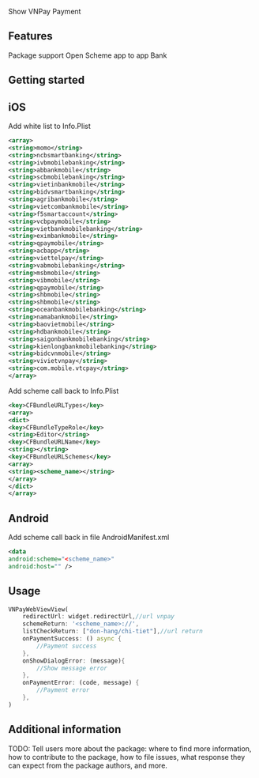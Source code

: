 Show VNPay Payment
## Features

Package support Open Scheme app to app Bank


## Getting started
## iOS
Add white list to Info.Plist
```xml
<array>
<string>momo</string>
<string>ncbsmartbanking</string>
<string>ivbmobilebanking</string>
<string>abbankmobile</string>
<string>scbmobilebanking</string>
<string>vietinbankmobile</string>
<string>bidvsmartbanking</string>
<string>agribankmobile</string>
<string>vietcombankmobile</string>
<string>f5smartaccount</string>
<string>vcbpaymobile</string>
<string>vietbankmobilebanking</string>
<string>eximbankmobile</string>
<string>qpaymobile</string>
<string>acbapp</string>
<string>viettelpay</string>
<string>vabmobilebanking</string>
<string>msbmobile</string>
<string>vibmobile</string>
<string>qpaymobile</string>
<string>shbmobile</string>
<string>shbmobile</string>
<string>oceanbankmobilebanking</string>
<string>namabankmobile</string>
<string>baovietmobile</string>
<string>hdbankmobile</string>
<string>saigonbankmobilebanking</string>
<string>kienlongbankmobilebanking</string>
<string>bidcvnmobile</string>
<string>vivietvnpay</string>
<string>com.mobile.vtcpay</string>
</array>
```
Add scheme call back to Info.Plist
```xml
<key>CFBundleURLTypes</key>
<array>
<dict>
<key>CFBundleTypeRole</key>
<string>Editor</string>
<key>CFBundleURLName</key>
<string></string>
<key>CFBundleURLSchemes</key>
<array>
<string><scheme_name></string>
</array>
</dict>
</array>
```

## Android
Add scheme call back in file AndroidManifest.xml
```xml
<data
android:scheme="<scheme_name>"
android:host="" />
```


## Usage
```dart
VNPayWebViewView(
    redirectUrl: widget.redirectUrl,//url vnpay
    schemeReturn: '<scheme_name>://',
    listCheckReturn: ["don-hang/chi-tiet"],//url return
    onPaymentSuccess: () async {
        //Payment success
    },
    onShowDialogError: (message){
        //Show message error
    },
    onPaymentError: (code, message) {
        //Payment error
    },
)
```


## Additional information

TODO: Tell users more about the package: where to find more information, how to
contribute to the package, how to file issues, what response they can expect
from the package authors, and more.
